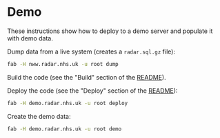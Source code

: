 # Demo

These instructions show how to deploy to a demo server and populate it with demo data.

Dump data from a live system (creates a `radar.sql.gz` file):

```sh
fab -H nww.radar.nhs.uk -u root dump
```

Build the code (see the "Build" section of the [README](../README.md)).

Deploy the code (see the "Deploy" section of the [README](../README.md)):

```sh
fab -H demo.radar.nhs.uk -u root deploy
```

Create the demo data:

```sh
fab -H demo.radar.nhs.uk -u root demo
```
